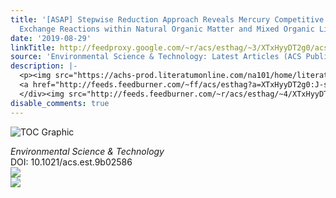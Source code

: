 ```yaml
---
title: '[ASAP] Stepwise Reduction Approach Reveals Mercury Competitive Binding and
  Exchange Reactions within Natural Organic Matter and Mixed Organic Ligands'
date: '2019-08-29'
linkTitle: http://feedproxy.google.com/~r/acs/esthag/~3/XTxHyyDT2g0/acs.est.9b02586
source: 'Environmental Science & Technology: Latest Articles (ACS Publications)'
description: |-
  <p><img src="https://achs-prod.literatumonline.com/na101/home/literatum/publisher/achs/journals/content/esthag/0/esthag.ahead-of-print/acs.est.9b02586/20190829/images/medium/es9b02586_0005.gif" alt="TOC Graphic"/></p><div><cite>Environmental Science & Technology</cite></div><div>DOI: 10.1021/acs.est.9b02586</div><div class="feedflare">
  <a href="http://feeds.feedburner.com/~ff/acs/esthag?a=XTxHyyDT2g0:J-s5RZGMciI:yIl2AUoC8zA"><img src="http://feeds.feedburner.com/~ff/acs/esthag?d=yIl2AUoC8zA" border="0"></img></a>
  </div><img src="http://feeds.feedburner.com/~r/acs/esthag/~4/XTxHyyDT2g0" ...
disable_comments: true
---
```

<p><img src="https://achs-prod.literatumonline.com/na101/home/literatum/publisher/achs/journals/content/esthag/0/esthag.ahead-of-print/acs.est.9b02586/20190829/images/medium/es9b02586_0005.gif" alt="TOC Graphic"/></p><div><cite>Environmental Science & Technology</cite></div><div>DOI: 10.1021/acs.est.9b02586</div><div class="feedflare">
<a href="http://feeds.feedburner.com/~ff/acs/esthag?a=XTxHyyDT2g0:J-s5RZGMciI:yIl2AUoC8zA"><img src="http://feeds.feedburner.com/~ff/acs/esthag?d=yIl2AUoC8zA" border="0"></img></a>
</div><img src="http://feeds.feedburner.com/~r/acs/esthag/~4/XTxHyyDT2g0" ...